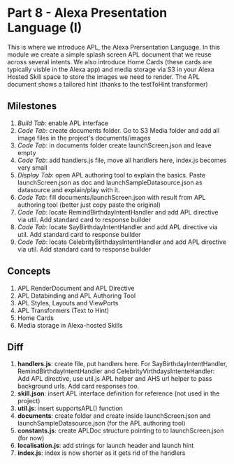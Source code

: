 # Part 8 - Alexa Presentation Language (I)

This is where we introduce APL, the Alexa Prersentation Language. In this module we create a simple splash screen APL document that we reuse across several intents.
We also introduce Home Cards (these cards are typically visble in the Alexa app) and media storage via S3 in your Alexa Hosted Skill space to store the images we need to render.
The APL document shows a tailored hint (thanks to the testToHint transformer)

## Milestones

1. *Build Tab*: enable APL interface
2. *Code Tab*: create documents folder. Go to S3 Media folder and add all image files in the project's documents/images
3. *Code Tab*: in documents folder create launchScreen.json and leave empty
4. *Code Tab*: add handlers.js file, move all handlers here, index.js becomes very small
4. *Display Tab*: open APL authoring tool to explain the basics. Paste launchScreen.json as doc and launchSampleDatasource.json as datasource and explain/play with it.
5. *Code Tab*: fill documents/launchScreen.json with result from APL authoring tool (better just copy paste the original)
6. *Code Tab*: locate RemindBirthdayIntentHandler and add APL directive via util. Add standard card to response builder
7. *Code Tab*: locate SayBirthdayIntentHandler and add APL directive via util. Add standard card to response builder
8. *Code Tab*: locate CelebrityBirthdaysIntentHandler and add APL directive via util. Add standard card to response builder

## Concepts

1. APL RenderDocument and APL Directive
2. APL Databinding and APL Authoring Tool
3. APL Styles, Layouts and ViewPorts
4. APL Transformers (Text to Hint)
5. Home Cards
6. Media storage in Alexa-hosted Skills

## Diff

1. **handlers.js**: create file, put handlers here. For SayBirthdayIntentHandler, RemindBirthdayIntentHandler and CelebrityVirthdaysIntenteHandler: Add APL directive, use util.js APL helper and AHS url helper to pass background urls. Add card responses too.
2. **skill.json**: insert APL interface definition for reference (not used in the project)
3. **util.js**: insert supportsAPL() function
4. **documents**: create folder and create inside launchScreen.json and launchSampleDatasource.json (for the APL authoring tool)
5. **constants.js**: create APLDoc structure pointing to to launchScreen.json (for now)
6. **localisation.js**: add strings for launch header and launch hint
7. **index.js**: index is now shorter as it gets rid of the handlers
